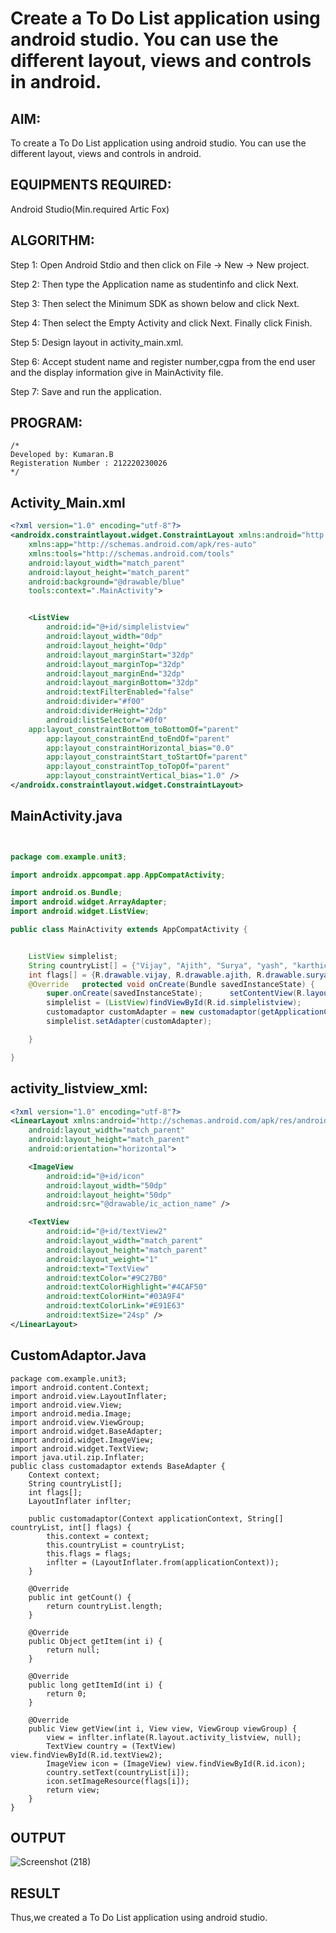 # Create a To Do List application using android studio. You can use the different layout, views and controls in android.


## AIM:

To create a To Do List application using android studio. You can use the different layout, views and controls in android.

## EQUIPMENTS REQUIRED:

Android Studio(Min.required Artic Fox)

## ALGORITHM:

Step 1: Open Android Stdio and then click on File -> New -> New project.

Step 2: Then type the Application name as studentinfo and click Next. 

Step 3: Then select the Minimum SDK as shown below and click Next.

Step 4: Then select the Empty Activity and click Next. Finally click Finish.

Step 5: Design layout in activity_main.xml.

Step 6: Accept student name and register number,cgpa from the end user and the display information give in MainActivity file.

Step 7: Save and run the application.

## PROGRAM:
```
/*
Developed by: Kumaran.B
Registeration Number : 212220230026
*/
```




## Activity_Main.xml

```xml
<?xml version="1.0" encoding="utf-8"?>
<androidx.constraintlayout.widget.ConstraintLayout xmlns:android="http://schemas.android.com/apk/res/android"
    xmlns:app="http://schemas.android.com/apk/res-auto"
    xmlns:tools="http://schemas.android.com/tools"
    android:layout_width="match_parent"
    android:layout_height="match_parent"
    android:background="@drawable/blue"
    tools:context=".MainActivity">


    <ListView
        android:id="@+id/simplelistview"
        android:layout_width="0dp"
        android:layout_height="0dp"
        android:layout_marginStart="32dp"
        android:layout_marginTop="32dp"
        android:layout_marginEnd="32dp"
        android:layout_marginBottom="32dp"
        android:textFilterEnabled="false"
        android:divider="#f00"
        android:dividerHeight="2dp"
        android:listSelector="#0f0"
    app:layout_constraintBottom_toBottomOf="parent"
        app:layout_constraintEnd_toEndOf="parent"
        app:layout_constraintHorizontal_bias="0.0"
        app:layout_constraintStart_toStartOf="parent"
        app:layout_constraintTop_toTopOf="parent"
        app:layout_constraintVertical_bias="1.0" />
</androidx.constraintlayout.widget.ConstraintLayout>
```



##  MainActivity.java
```java


package com.example.unit3;

import androidx.appcompat.app.AppCompatActivity;

import android.os.Bundle;
import android.widget.ArrayAdapter;
import android.widget.ListView;

public class MainActivity extends AppCompatActivity {


    ListView simplelist;
    String countryList[] = {"Vijay", "Ajith", "Surya", "yash", "karthick", "Kamal","Rajini","Vimal","Sk","Dhanush"};
    int flags[] = {R.drawable.vijay, R.drawable.ajith, R.drawable.surya, R.drawable.yash, R.drawable.karthi, R.drawable.kamal,R.drawable.rajini,R.drawable.vimal,R.drawable.sk,R.drawable.dhanush};
    @Override   protected void onCreate(Bundle savedInstanceState) {
        super.onCreate(savedInstanceState);      setContentView(R.layout.activity_main);
        simplelist = (ListView)findViewById(R.id.simplelistview);
        customadaptor customAdapter = new customadaptor(getApplicationContext(), countryList, flags);
        simplelist.setAdapter(customAdapter);

    }

}

```
## activity_listview_xml:
```xml
<?xml version="1.0" encoding="utf-8"?>
<LinearLayout xmlns:android="http://schemas.android.com/apk/res/android"
    android:layout_width="match_parent"
    android:layout_height="match_parent"
    android:orientation="horizontal">

    <ImageView
        android:id="@+id/icon"
        android:layout_width="50dp"
        android:layout_height="50dp"
        android:src="@drawable/ic_action_name" />

    <TextView
        android:id="@+id/textView2"
        android:layout_width="match_parent"
        android:layout_height="match_parent"
        android:layout_weight="1"
        android:text="TextView"
        android:textColor="#9C27B0"
        android:textColorHighlight="#4CAF50"
        android:textColorHint="#03A9F4"
        android:textColorLink="#E91E63"
        android:textSize="24sp" />
</LinearLayout>
```
## CustomAdaptor.Java
```
package com.example.unit3;
import android.content.Context;
import android.view.LayoutInflater;
import android.view.View;
import android.media.Image;
import android.view.ViewGroup;
import android.widget.BaseAdapter;
import android.widget.ImageView;
import android.widget.TextView;
import java.util.zip.Inflater;
public class customadaptor extends BaseAdapter {
    Context context;
    String countryList[];
    int flags[];
    LayoutInflater inflter;

    public customadaptor(Context applicationContext, String[] countryList, int[] flags) {
        this.context = context;
        this.countryList = countryList;
        this.flags = flags;
        inflter = (LayoutInflater.from(applicationContext));
    }

    @Override
    public int getCount() {
        return countryList.length;
    }

    @Override
    public Object getItem(int i) {
        return null;
    }

    @Override
    public long getItemId(int i) {
        return 0;
    }

    @Override
    public View getView(int i, View view, ViewGroup viewGroup) {
        view = inflter.inflate(R.layout.activity_listview, null);
        TextView country = (TextView) view.findViewById(R.id.textView2);
        ImageView icon = (ImageView) view.findViewById(R.id.icon);
        country.setText(countryList[i]);
        icon.setImageResource(flags[i]);
        return view;
    }
}

```
## OUTPUT
![Screenshot (218)](https://user-images.githubusercontent.com/75243072/169560382-1bcf1f19-4b32-44a2-a39d-dd36262cdcf2.png)





## RESULT
Thus,we created a To Do List application using android studio.
